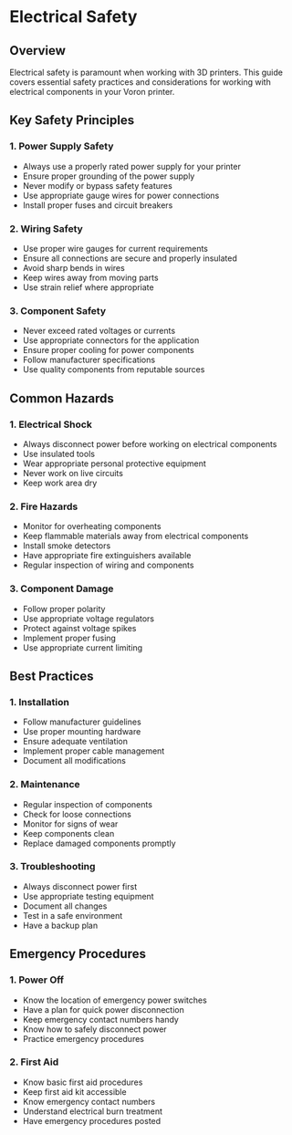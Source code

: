 # Electrical Safety

## Overview

Electrical safety is paramount when working with 3D printers. This guide covers essential safety practices and considerations for working with electrical components in your Voron printer.

## Key Safety Principles

### 1. Power Supply Safety

- Always use a properly rated power supply for your printer
- Ensure proper grounding of the power supply
- Never modify or bypass safety features
- Use appropriate gauge wires for power connections
- Install proper fuses and circuit breakers

### 2. Wiring Safety

- Use proper wire gauges for current requirements
- Ensure all connections are secure and properly insulated
- Avoid sharp bends in wires
- Keep wires away from moving parts
- Use strain relief where appropriate

### 3. Component Safety

- Never exceed rated voltages or currents
- Use appropriate connectors for the application
- Ensure proper cooling for power components
- Follow manufacturer specifications
- Use quality components from reputable sources

## Common Hazards

### 1. Electrical Shock

- Always disconnect power before working on electrical components
- Use insulated tools
- Wear appropriate personal protective equipment
- Never work on live circuits
- Keep work area dry

### 2. Fire Hazards

- Monitor for overheating components
- Keep flammable materials away from electrical components
- Install smoke detectors
- Have appropriate fire extinguishers available
- Regular inspection of wiring and components

### 3. Component Damage

- Follow proper polarity
- Use appropriate voltage regulators
- Protect against voltage spikes
- Implement proper fusing
- Use appropriate current limiting

## Best Practices

### 1. Installation

- Follow manufacturer guidelines
- Use proper mounting hardware
- Ensure adequate ventilation
- Implement proper cable management
- Document all modifications

### 2. Maintenance

- Regular inspection of components
- Check for loose connections
- Monitor for signs of wear
- Keep components clean
- Replace damaged components promptly

### 3. Troubleshooting

- Always disconnect power first
- Use appropriate testing equipment
- Document all changes
- Test in a safe environment
- Have a backup plan

## Emergency Procedures

### 1. Power Off

- Know the location of emergency power switches
- Have a plan for quick power disconnection
- Keep emergency contact numbers handy
- Know how to safely disconnect power
- Practice emergency procedures

### 2. First Aid

- Know basic first aid procedures
- Keep first aid kit accessible
- Know emergency contact numbers
- Understand electrical burn treatment
- Have emergency procedures posted

<!-- ## Resources

- [Voron Safety Guidelines](../guides/safety.md)
- [Electrical Standards and Codes](../guides/standards.md)
- [Component Specifications](../guides/specifications.md)
- [Emergency Procedures](../guides/emergency.md) -->

<!-- ## Additional Information

For more detailed information about specific components and safety considerations, please refer to the following sections:

- [Power Supplies](../guides/power-supplies.md)
- [Wiring Guidelines](../guides/wiring.md)
- [Component Selection](../guides/components.md)
- [Installation Procedures](../guides/installation.md)  -->
